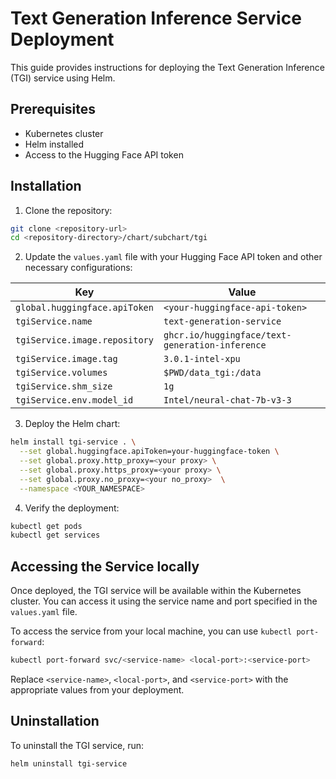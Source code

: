 # Text Generation Inference Service Deployment

This guide provides instructions for deploying the Text Generation Inference (TGI) service using Helm.

## Prerequisites

- Kubernetes cluster
- Helm installed
- Access to the Hugging Face API token

## Installation

1. Clone the repository:

  ```sh
  git clone <repository-url>
  cd <repository-directory>/chart/subchart/tgi
  ```

2. Update the `values.yaml` file with your Hugging Face API token and other necessary configurations:

  | Key                          | Value                                                                 |
  |------------------------------|-----------------------------------------------------------------------|
  | `global.huggingface.apiToken`| `<your-huggingface-api-token>`                                         |
  | `tgiService.name`            | `text-generation-service`                                                         |
  | `tgiService.image.repository`| `ghcr.io/huggingface/text-generation-inference`                       |
  | `tgiService.image.tag`       | `3.0.1-intel-xpu`                                                                 |
  | `tgiService.volumes`         | `$PWD/data_tgi:/data`                                                 |
  | `tgiService.shm_size`        | `1g`                                                                  |
  | `tgiService.env.model_id`    | `Intel/neural-chat-7b-v3-3`                                           |

3. Deploy the Helm chart:

  ```sh
  helm install tgi-service . \
    --set global.huggingface.apiToken=your-huggingface-token \
    --set global.proxy.http_proxy=<your proxy> \
    --set global.proxy.https_proxy=<your proxy> \
    --set global.proxy.no_proxy=<your no_proxy>  \
    --namespace <YOUR_NAMESPACE>
  ```

4. Verify the deployment:

  ```sh
  kubectl get pods
  kubectl get services
  ```

## Accessing the Service locally

Once deployed, the TGI service will be available within the Kubernetes cluster. You can access it using the service name and port specified in the `values.yaml` file.

To access the service from your local machine, you can use `kubectl port-forward`:

```sh
kubectl port-forward svc/<service-name> <local-port>:<service-port>
```
Replace `<service-name>`, `<local-port>`, and `<service-port>` with the appropriate values from your deployment.

## Uninstallation

To uninstall the TGI service, run:

```sh
helm uninstall tgi-service
```

